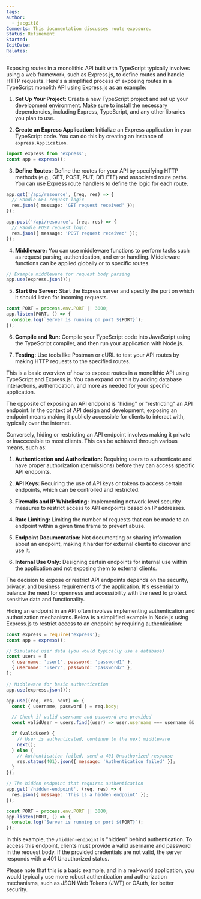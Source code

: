 ```yaml
---
tags: 
author:
  - jacgit18
Comments: This documentation discusses route exposure.
Status: Refinement
Started: 
EditDate: 
Relates:
---
```

Exposing routes in a monolithic API built with TypeScript typically involves using a web framework, such as Express.js, to define routes and handle HTTP requests. Here's a simplified process of exposing routes in a TypeScript monolith API using Express.js as an example:

1. **Set Up Your Project:**
   Create a new TypeScript project and set up your development environment. Make sure to install the necessary dependencies, including Express, TypeScript, and any other libraries you plan to use.

2. **Create an Express Application:**
   Initialize an Express application in your TypeScript code. You can do this by creating an instance of `express.Application`.

```typescript
import express from 'express';
const app = express();
```

3. **Define Routes:**
   Define the routes for your API by specifying HTTP methods (e.g., GET, POST, PUT, DELETE) and associated route paths. You can use Express route handlers to define the logic for each route.

```typescript
app.get('/api/resource', (req, res) => {
  // Handle GET request logic
  res.json({ message: 'GET request received' });
});

app.post('/api/resource', (req, res) => {
  // Handle POST request logic
  res.json({ message: 'POST request received' });
});
```

4. **Middleware:**
   You can use middleware functions to perform tasks such as request parsing, authentication, and error handling. Middleware functions can be applied globally or to specific routes.

```typescript
// Example middleware for request body parsing
app.use(express.json());
```

5. **Start the Server:**
   Start the Express server and specify the port on which it should listen for incoming requests.

```typescript
const PORT = process.env.PORT || 3000;
app.listen(PORT, () => {
  console.log(`Server is running on port ${PORT}`);
});
```

6. **Compile and Run:**
   Compile your TypeScript code into JavaScript using the TypeScript compiler, and then run your application with Node.js.

7. **Testing:**
   Use tools like Postman or cURL to test your API routes by making HTTP requests to the specified routes.

This is a basic overview of how to expose routes in a monolithic API using TypeScript and Express.js. You can expand on this by adding database interactions, authentication, and more as needed for your specific application.



The opposite of exposing an API endpoint is "hiding" or "restricting" an API endpoint. In the context of API design and development, exposing an endpoint means making it publicly accessible for clients to interact with, typically over the internet.

Conversely, hiding or restricting an API endpoint involves making it private or inaccessible to most clients. This can be achieved through various means, such as:

1. **Authentication and Authorization:** Requiring users to authenticate and have proper authorization (permissions) before they can access specific API endpoints.

2. **API Keys:** Requiring the use of API keys or tokens to access certain endpoints, which can be controlled and restricted.

3. **Firewalls and IP Whitelisting:** Implementing network-level security measures to restrict access to API endpoints based on IP addresses.

4. **Rate Limiting:** Limiting the number of requests that can be made to an endpoint within a given time frame to prevent abuse.

5. **Endpoint Documentation:** Not documenting or sharing information about an endpoint, making it harder for external clients to discover and use it.

6. **Internal Use Only:** Designing certain endpoints for internal use within the application and not exposing them to external clients.

The decision to expose or restrict API endpoints depends on the security, privacy, and business requirements of the application. It's essential to balance the need for openness and accessibility with the need to protect sensitive data and functionality.


Hiding an endpoint in an API often involves implementing authentication and authorization mechanisms. Below is a simplified example in Node.js using Express.js to restrict access to an endpoint by requiring authentication:

```javascript
const express = require('express');
const app = express();

// Simulated user data (you would typically use a database)
const users = [
  { username: 'user1', password: 'password1' },
  { username: 'user2', password: 'password2' },
];

// Middleware for basic authentication
app.use(express.json());

app.use((req, res, next) => {
  const { username, password } = req.body;

  // Check if valid username and password are provided
  const validUser = users.find((user) => user.username === username && user.password === password);

  if (validUser) {
    // User is authenticated, continue to the next middleware
    next();
  } else {
    // Authentication failed, send a 401 Unauthorized response
    res.status(401).json({ message: 'Authentication failed' });
  }
});

// The hidden endpoint that requires authentication
app.get('/hidden-endpoint', (req, res) => {
  res.json({ message: 'This is a hidden endpoint' });
});

const PORT = process.env.PORT || 3000;
app.listen(PORT, () => {
  console.log(`Server is running on port ${PORT}`);
});
```

In this example, the `/hidden-endpoint` is "hidden" behind authentication. To access this endpoint, clients must provide a valid username and password in the request body. If the provided credentials are not valid, the server responds with a 401 Unauthorized status.

Please note that this is a basic example, and in a real-world application, you would typically use more robust authentication and authorization mechanisms, such as JSON Web Tokens (JWT) or OAuth, for better security.
